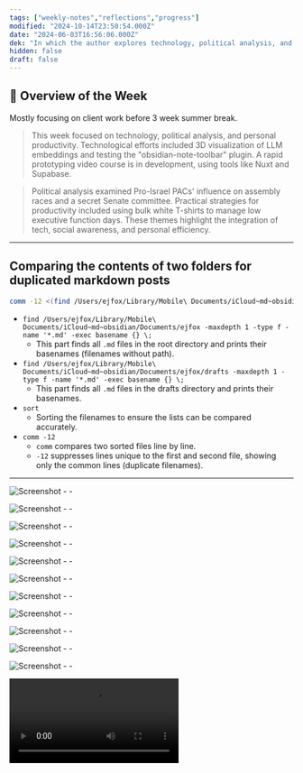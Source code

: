 ```yaml
---
tags: ["weekly-notes","reflections","progress"]
modified: "2024-10-14T23:50:54.000Z"
date: "2024-06-03T16:56:06.000Z"
dek: "In which the author explores technology, political analysis, and personal productivity during a busy week of client work before a summer break."
hidden: false
draft: false
---
```

## 🌟 Overview of the Week

Mostly focusing on client work before 3 week summer break.

>This week focused on technology, political analysis, and personal productivity. Technological efforts included 3D visualization of LLM embeddings and testing the "obsidian-note-toolbar" plugin. A rapid prototyping video course is in development, using tools like Nuxt and Supabase.

>Political analysis examined Pro-Israel PACs' influence on assembly races and a secret Senate committee. Practical strategies for productivity included using bulk white T-shirts to manage low executive function days. These themes highlight the integration of tech, social awareness, and personal efficiency.

---
## Comparing the contents of two folders for duplicated markdown posts
```sh
comm -12 <(find /Users/ejfox/Library/Mobile\ Documents/iCloud~md~obsidian/Documents/ejfox -maxdepth 1 -type f -name '*.md' -exec basename {} \; | sort) <(find /Users/ejfox/Library/Mobile\ Documents/iCloud~md~obsidian/Documents/ejfox/drafts -maxdepth 1 -type f -name '*.md' -exec basename {} \; | sort)
```

- `find /Users/ejfox/Library/Mobile\ Documents/iCloud~md~obsidian/Documents/ejfox -maxdepth 1 -type f -name '*.md' -exec basename {} \;`
  - This part finds all `.md` files in the root directory and prints their basenames (filenames without path).
- `find /Users/ejfox/Library/Mobile\ Documents/iCloud~md~obsidian/Documents/ejfox/drafts -maxdepth 1 -type f -name '*.md' -exec basename {} \;`
  - This part finds all `.md` files in the drafts directory and prints their basenames.
- `sort`
  - Sorting the filenames to ensure the lists can be compared accurately.
- `comm -12`
  - `comm` compares two sorted files line by line.
  - `-12` suppresses lines unique to the first and second file, showing only the common lines (duplicate filenames).

---

![Screenshot - - ](http://res.cloudinary.com/ejf/image/upload/v1717452530/Screenshot_2024-06-03_at_6.08.37_PM.png)

![Screenshot - - ](http://res.cloudinary.com/ejf/image/upload/v1717463243/Screenshot_2024-06-03_at_9.07.11_PM.png)

![Screenshot - - ](http://res.cloudinary.com/ejf/image/upload/v1717718095/Screenshot_2024-06-06_at_7.54.43_PM.png)

![Screenshot - - ](http://res.cloudinary.com/ejf/image/upload/v1717727463/Screenshot_2024-06-06_at_10.30.50_PM.png)

![Screenshot - - ](http://res.cloudinary.com/ejf/image/upload/v1717727545/Screenshot_2024-06-06_at_10.32.13_PM.png)

![Screenshot - - ](http://res.cloudinary.com/ejf/image/upload/v1717727590/Screenshot_2024-06-06_at_10.32.58_PM.png)

![Screenshot - - ](http://res.cloudinary.com/ejf/image/upload/v1717727707/Screenshot_2024-06-06_at_10.34.55_PM.png)

![Screenshot - - ](http://res.cloudinary.com/ejf/image/upload/v1717731154/Screenshot_2024-06-06_at_11.32.22_PM.png)

![Screenshot - - ](http://res.cloudinary.com/ejf/image/upload/v1717738192/Screenshot_2024-06-07_at_1.29.40_AM.png)

![Screenshot - - ](http://res.cloudinary.com/ejf/image/upload/v1717772574/Screenshot_2024-06-07_at_11.02.42_AM.png)

![Screenshot - - ](http://res.cloudinary.com/ejf/image/upload/v1717784053/Screenshot_2024-06-07_at_2.14.00_PM.png)

![Screenshot - - ](http://res.cloudinary.com/ejf/video/upload/v1717785700/Screen_Recording_2024-06-07_at_2.41.05_PM.mov)
